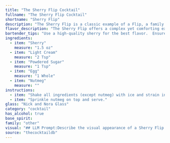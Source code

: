 ```yaml
---
title: "The Sherry Flip Cocktail"
fullname: "The Sherry Flip Cocktail"
shortname: "Sherry Flip"
description: "The Sherry Flip is a classic example of a Flip, a family of cocktails that originated in the 18th century. These drinks were traditionally made with spirits, cream, sugar, and a raw egg, creating a rich, frothy texture. The Sherry Flip specifically utilizes the fortified wine Sherry for a uniquely nuanced flavor profile. "
flavor_description: "The Sherry Flip offers a complex yet comforting experience.  The sweetness of the sherry and powdered sugar mingles with the richness of the cream, creating a smooth, velvety texture.  The egg adds a delicate richness, while the nutmeg provides a warm, aromatic finish. This cocktail is a delightful balance of sweet, savory, and creamy flavors, making it both satisfying and sophisticated. "
bartender_tips: "Use a high-quality sherry for the best flavor.  Ensure the cream is cold for a creamy texture.  Don't over-shake the cocktail, just enough to emulsify.  If you use a whole egg, separate the yolk and white for a smoother texture.  Gently grate nutmeg for a fresh aroma.  Serve immediately, the flavor fades quickly. "
ingredients:
  - item: "Sherry"
    measure: "1.5 oz"
  - item: "Light Cream"
    measure: "2 Tsp"
  - item: "Powdered Sugar"
    measure: "1 Tsp"
  - item: "Egg"
    measure: "1 Whole"
  - item: "Nutmeg"
    measure: ""
instructions:
  - item: "Shake all ingredients (except nutmeg) with ice and strain into a whiskey sour glass."
  - item: "Sprinkle nutmeg on top and serve."
glass: "Nick and Nora Glass"
category: "cocktail"
has_alcohol: true
base_spirit:
family: "other"
visual: "## LLM Prompt:Describe the visual appearance of a Sherry Flip cocktail.  Consider the following ingredients and their impact on the final drink:* **Sherry:**  What color is the sherry? Is it clear, amber, or something else? How does the sherry's color affect the overall drink?* **Light Cream:** How does the light cream change the appearance of the drink? Does it create a layered effect? How does the cream affect the texture of the drink?* **Powdered Sugar:**  Does the powdered sugar dissolve completely or leave any visible particles? Does it affect the color or texture of the drink?* **Egg:** Does the egg create a frothy head on the drink? How does the egg affect the overall texture and appearance?* **Nutmeg:**  How is the nutmeg presented? Is it sprinkled on top, grated, or used in another way? Does the nutmeg add any visual interest?**Bonus:**  Try to convey the texture and consistency of the Sherry Flip. Is it thick and creamy? Light and airy? Does it have any layers? **Example:**  The Sherry Flip presents a vibrant [color] hue, with a [texture] layer of light cream resting softly atop the drink. A delicate dusting of nutmeg adds a touch of warmth to the surface. "
source: "thecocktaildb"
---
```



